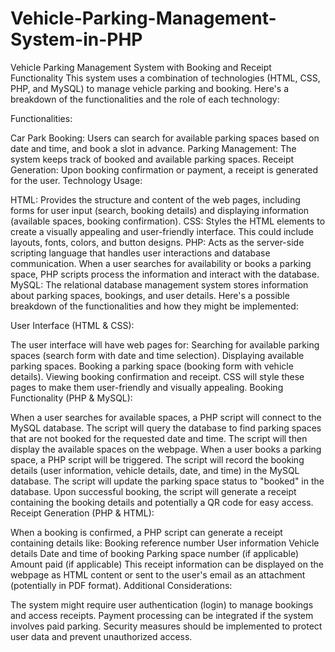 # Vehicle-Parking-Management-System-in-PHP
Vehicle Parking Management System with Booking and Receipt Functionality
This system uses a combination of technologies (HTML, CSS, PHP, and MySQL) to manage vehicle parking and booking. Here's a breakdown of the functionalities and the role of each technology:

Functionalities:

Car Park Booking: Users can search for available parking spaces based on date and time, and book a slot in advance.
Parking Management: The system keeps track of booked and available parking spaces.
Receipt Generation: Upon booking confirmation or payment, a receipt is generated for the user.
Technology Usage:

HTML: Provides the structure and content of the web pages, including forms for user input (search, booking details) and displaying information (available spaces, booking confirmation).
CSS: Styles the HTML elements to create a visually appealing and user-friendly interface. This could include layouts, fonts, colors, and button designs.
PHP: Acts as the server-side scripting language that handles user interactions and database communication. When a user searches for availability or books a parking space, PHP scripts process the information and interact with the database.
MySQL: The relational database management system stores information about parking spaces, bookings, and user details.
Here's a possible breakdown of the functionalities and how they might be implemented:

User Interface (HTML & CSS):

The user interface will have web pages for:
Searching for available parking spaces (search form with date and time selection).
Displaying available parking spaces.
Booking a parking space (booking form with vehicle details).
Viewing booking confirmation and receipt.
CSS will style these pages to make them user-friendly and visually appealing.
Booking Functionality (PHP & MySQL):

When a user searches for available spaces, a PHP script will connect to the MySQL database.
The script will query the database to find parking spaces that are not booked for the requested date and time.
The script will then display the available spaces on the webpage.
When a user books a parking space, a PHP script will be triggered.
The script will record the booking details (user information, vehicle details, date, and time) in the MySQL database.
The script will update the parking space status to "booked" in the database.
Upon successful booking, the script will generate a receipt containing the booking details and potentially a QR code for easy access.
Receipt Generation (PHP & HTML):

When a booking is confirmed, a PHP script can generate a receipt containing details like:
Booking reference number
User information
Vehicle details
Date and time of booking
Parking space number (if applicable)
Amount paid (if applicable)
This receipt information can be displayed on the webpage as HTML content or sent to the user's email as an attachment (potentially in PDF format).
Additional Considerations:

The system might require user authentication (login) to manage bookings and access receipts.
Payment processing can be integrated if the system involves paid parking.
Security measures should be implemented to protect user data and prevent unauthorized access.

